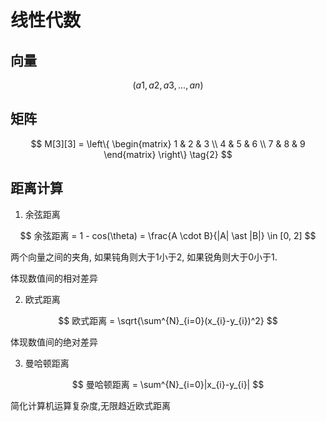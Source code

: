# 线性代数

## 向量

$$
(a1,a2,a3,...,an)\tag{1}
$$

## 矩阵

$$
M[3][3] = \left\{
 \begin{matrix}
   1 & 2 & 3 \\
   4 & 5 & 6 \\
   7 & 8 & 9
  \end{matrix}
  \right\} \tag{2}
$$



## 距离计算

1. 余弦距离

$$
余弦距离 = 1 - cos(\theta) = \frac{A \cdot B}{|A| \ast |B|} \in [0, 2]
$$

两个向量之间的夹角, 如果钝角则大于1小于2, 如果锐角则大于0小于1. 

体现数值间的相对差异

2. 欧式距离

$$
欧式距离 = \sqrt{\sum^{N}_{i=0}(x_{i}-y_{i})^2}
$$



体现数值间的绝对差异

3. 曼哈顿距离

$$
曼哈顿距离 = \sum^{N}_{i=0}|x_{i}-y_{i}|
$$



简化计算机运算复杂度,无限趋近欧式距离